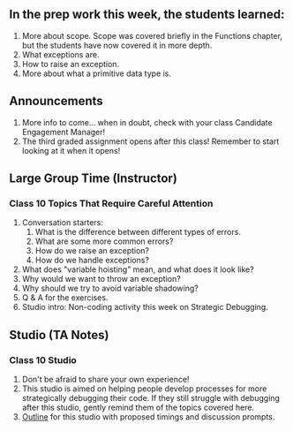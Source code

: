 ## In the prep work this week, the students learned:
1. More about scope. Scope was covered briefly in the Functions chapter, but the students have now covered it in more depth.
1. What exceptions are.
1. How to raise an exception.
1. More about what a primitive data type is.

## Announcements
1. More info to come... when in doubt, check with your class Candidate Engagement Manager!
1. The third graded assignment opens after this class! Remember to start looking at it when it opens!

## Large Group Time (Instructor)

### Class 10 Topics That Require Careful Attention
1. Conversation starters:
   1. What is the difference between different types of errors.
   1. What are some more common errors?
   1. How do we raise an exception?
   1. How do we handle exceptions?
1. What does "variable hoisting" mean, and what does it look like?
1. Why would we want to throw an exception?
1. Why should we try to avoid variable shadowing?
1. Q & A for the exercises.
1. Studio intro: Non-coding activity this week on Strategic Debugging.

## Studio (TA Notes)

### Class 10 Studio
1. Don't be afraid to share your own experience!
1. This studio is aimed on helping people develop processes for more strategically debugging their code. If they still struggle with debugging after this studio, gently remind them of the topics covered here.
1. [Outline](https://github.com/LaunchCodeEducation/intro-to-professional-web-dev-wiki/blob/ta-notes-class-10/wiki-materials/Strategic%20Debugging%20Studio.pdf) for this studio with proposed timings and discussion prompts.
